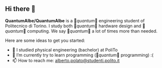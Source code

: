 ## Hi there 👋
**QuantumAlbe/QuantumAlbe** is a 👾_quantum_👾 engineering student of Politecnico di Torino. I study both 👾_quantum_👾 hardware design and 👾_quantum_👾 computing. We say 👾_quantum_👾 a lot of times more than needed.

Here are some ideas to get you started:

- 👾 I studied physical engineering (bachelor) at PoliTo 
- 🌱 I’m currently try to learn programming (👾_quantum_👾 programming)  :( 
- 📫 How to reach me: alberto.polato@studenti.polito.it
